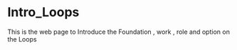 # Intro_Loops
This is the web page to Introduce the Foundation , work , role and option on the Loops 
